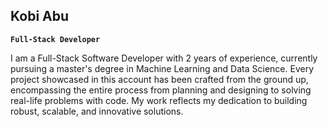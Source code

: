 ## Kobi Abu
**`Full-Stack Developer`**

I am a Full-Stack Software Developer with 2 years of experience, currently pursuing a master's degree in Machine Learning and Data Science. Every project showcased in this account has been crafted from the ground up, encompassing the entire process from planning and designing to solving real-life problems with code. My work reflects my dedication to building robust, scalable, and innovative solutions.

<!--
**KobiAbu/KobiAbu** is a ✨ _special_ ✨ repository because its `README.md` (this file) appears on your GitHub profile.

Here are some ideas to get you started:

- 🔭 I’m currently working on ...
- 🌱 I’m currently learning ...
- 👯 I’m looking to collaborate on ...
- 🤔 I’m looking for help with ...
- 💬 Ask me about ...
- 📫 How to reach me: ...
- 😄 Pronouns: ...
- ⚡ Fun fact: ...
-->
